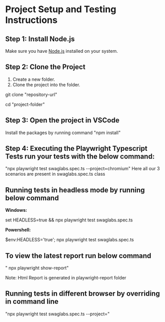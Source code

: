# Project Setup and Testing Instructions

## Step 1: Install Node.js

Make sure you have [Node.js](https://nodejs.org/) installed on your system.

## Step 2: Clone the Project

1. Create a new folder.
2. Clone the project into the folder.

git clone "repository-url"  

cd "project-folder"


## Step 3: Open the project in VSCode 
Install the packages by running command "npm install"

## Step 4: Executing the Playwright Typescript Tests run your tests with the below command:
"npx playwright test swaglabs.spec.ts --project=chromium" 
Here all our 3 scenarios are present in swaglabs.spec.ts class


## Running tests in headless mode by running below command 
**Windows:**  

set HEADLESS=true && npx playwright test swaglabs.spec.ts  

**Powershell:**  

$env:HEADLESS='true'; npx playwright test swaglabs.spec.ts  

## To view the latest report run below command
"  npx playwright show-report"

Note: Html Report is generated in playwright-report folder 


## Running tests in different browser by overriding in command line   

"npx playwright test swaglabs.spec.ts --project=<browsername>" 


